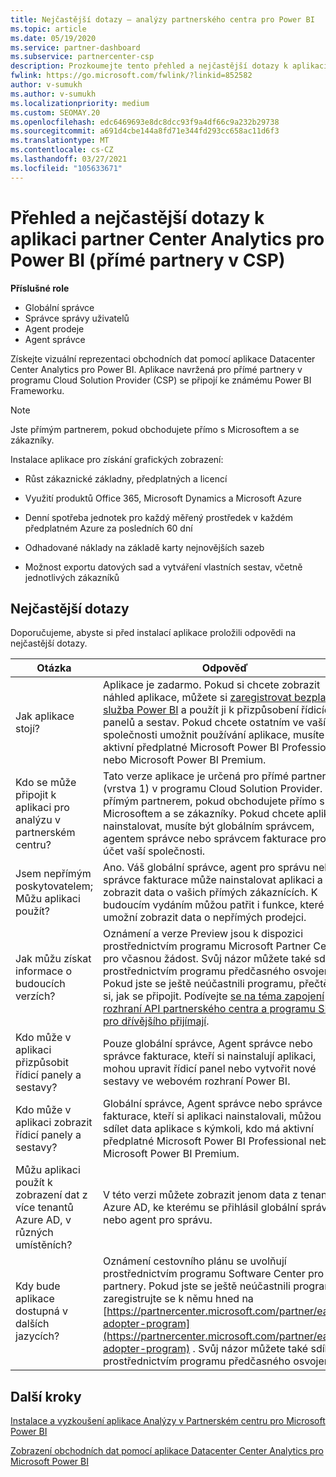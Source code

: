 ```yaml
---
title: Nejčastější dotazy – analýzy partnerského centra pro Power BI
ms.topic: article
ms.date: 05/19/2020
ms.service: partner-dashboard
ms.subservice: partnercenter-csp
description: Prozkoumejte tento přehled a nejčastější dotazy k aplikaci partner Center Analytics pro Power BI.
fwlink: https://go.microsoft.com/fwlink/?linkid=852582
author: v-sumukh
ms.author: v-sumukh
ms.localizationpriority: medium
ms.custom: SEOMAY.20
ms.openlocfilehash: edc6469693e8dc8dcc93f9a4df66c9a232b29738
ms.sourcegitcommit: a691d4cbe144a8fd71e344fd293cc658ac11d6f3
ms.translationtype: MT
ms.contentlocale: cs-CZ
ms.lasthandoff: 03/27/2021
ms.locfileid: "105633671"
---
```

# <a name="overview-and-faqs-for-the-partner-center-analytics-app-for-power-bi-direct-partners-in-csp"></a>Přehled a nejčastější dotazy k aplikaci partner Center Analytics pro Power BI (přímé partnery v CSP)



**Příslušné role**

- Globální správce
- Správce správy uživatelů
- Agent prodeje
- Agent správce

Získejte vizuální reprezentaci obchodních dat pomocí aplikace Datacenter Center Analytics pro Power BI. Aplikace navržená pro přímé partnery v programu Cloud Solution Provider (CSP) se připojí ke známému Power BI Frameworku.

> [!NOTE]  
> Jste přímým partnerem, pokud obchodujete přímo s Microsoftem a se zákazníky.

Instalace aplikace pro získání grafických zobrazení:

- Růst zákaznické základny, předplatných a licencí

- Využití produktů Office 365, Microsoft Dynamics a Microsoft Azure

- Denní spotřeba jednotek pro každý měřený prostředek v každém předplatném Azure za posledních 60 dní

- Odhadované náklady na základě karty nejnovějších sazeb

- Možnost exportu datových sad a vytváření vlastních sestav, včetně jednotlivých zákazníků

## <a name="frequently-asked-questions"></a>Nejčastější dotazy

Doporučujeme, abyste si před instalací aplikace proložili odpovědi na nejčastější dotazy.

| **Otázka** | **Odpověď** |
| --- | ---------- |
| Jak aplikace stojí? | Aplikace je zadarmo. Pokud si chcete zobrazit náhled aplikace, můžete si [zaregistrovat bezplatnou služba Power BI](https://go.microsoft.com/fwlink/p/?linkid=845347) a použít ji k přizpůsobení řídicích panelů a sestav. Pokud chcete ostatním ve vaší společnosti umožnit používání aplikace, musíte mít aktivní předplatné Microsoft Power BI Professional nebo Microsoft Power BI Premium. |
| Kdo se může připojit k aplikaci pro analýzu v partnerském centru? | Tato verze aplikace je určená pro přímé partnery (vrstva 1) v programu Cloud Solution Provider. Jste přímým partnerem, pokud obchodujete přímo s Microsoftem a se zákazníky. Pokud chcete aplikaci nainstalovat, musíte být globálním správcem, agentem správce nebo správcem fakturace pro účet vaší společnosti. |
| Jsem nepřímým poskytovatelem; Můžu aplikaci použít? | Ano. Váš globální správce, agent pro správu nebo správce fakturace může nainstalovat aplikaci a zobrazit data o vašich přímých zákaznících. K budoucím vydáním můžou patřit i funkce, které vám umožní zobrazit data o nepřímých prodejci. |
| Jak můžu získat informace o budoucích verzích? | Oznámení a verze Preview jsou k dispozici prostřednictvím programu Microsoft Partner Center pro včasnou žádost. Svůj názor můžete také sdílet prostřednictvím programu předčasného osvojení. Pokud jste se ještě neúčastnili programu, přečtěte si, jak se připojit. Podívejte [se na téma zapojení rozhraní API partnerského centra a programu SDK pro dřívějšího přijímají](/partner-center/develop/early-adopter-program).  |
| Kdo může v aplikaci přizpůsobit řídicí panely a sestavy? | Pouze globální správce, Agent správce nebo správce fakturace, kteří si nainstalují aplikaci, mohou upravit řídicí panel nebo vytvořit nové sestavy ve webovém rozhraní Power BI. |
| Kdo může v aplikaci zobrazit řídicí panely a sestavy? | Globální správce, Agent správce nebo správce fakturace, kteří si aplikaci nainstalovali, můžou sdílet data aplikace s kýmkoli, kdo má aktivní předplatné Microsoft Power BI Professional nebo Microsoft Power BI Premium. |
| Můžu aplikaci použít k zobrazení dat z více tenantů Azure AD, v různých umístěních? | V této verzi můžete zobrazit jenom data z tenanta Azure AD, ke kterému se přihlásil globální správce nebo agent pro správu. | 
| Kdy bude aplikace dostupná v dalších jazycích? | Oznámení cestovního plánu se uvolňují prostřednictvím programu Software Center pro partnery. Pokud jste se ještě neúčastnili programu, zaregistrujte se k němu hned na [https://partnercenter.microsoft.com/partner/early-adopter-program](https://partnercenter.microsoft.com/partner/early-adopter-program) . Svůj názor můžete také sdílet prostřednictvím programu předčasného osvojení. | 



## <a name="next-steps"></a>Další kroky

[Instalace a vyzkoušení aplikace Analýzy v Partnerském centru pro Microsoft Power BI](power-bi-app-for-direct-partners-install.md)

[Zobrazení obchodních dat pomocí aplikace Datacenter Center Analytics pro Microsoft Power BI](power-bi-app-for-direct-partners-use.md)